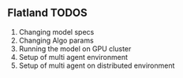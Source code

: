 ## Flatland TODOS

1. Changing model specs
2. Changing Algo params
3. Running the model on GPU cluster
4. Setup of multi agent environment
5. Setup of multi agent on distributed environment
